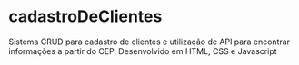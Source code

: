 # cadastroDeClientes
Sistema CRUD para cadastro de clientes e utilização de API para encontrar informações a partir do CEP. Desenvolvido em HTML, CSS e Javascript
